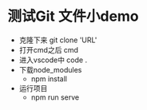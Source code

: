 # 测试Git 文件小demo

- 克隆下来   git clone 'URL'
- 打开cmd之后  cmd
- 进入vscode中   code .
- 下载node_modules
  - npm install
- 运行项目
  - npm run serve

